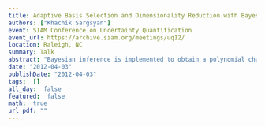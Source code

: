 ```yaml
---
title: Adaptive Basis Selection and Dimensionality Reduction with Bayesian Compressive Sensing
authors: ["Khachik Sargsyan"]
event: SIAM Conference on Uncertainty Quantification
event_url: https://archive.siam.org/meetings/uq12/
location: Raleigh, NC
summary: Talk
abstract: "Bayesian inference is implemented to obtain a polynomial chaos expansion for<br>the response of a complex model, given a sparse set of training runs. For<br>polynomial basis reduction, Bayesian compressive sensing is<br>employed to detect basis terms with strong impact on model output<br>via relevance vector machine. Furthermore, a recursive algorithm is<br>proposed to determine the optimal set of basis terms. The<br>methodology is applied to global sensitivity studies of the Community<br>Land Model.<br><br><br>"
date: "2012-04-03"
publishDate: "2012-04-03"
tags:  []
all_day:  false
featured:  false
math:  true
url_pdf: ""
---
```


